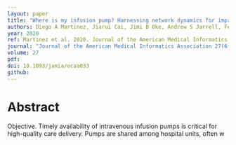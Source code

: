 ```yaml
---
layout: paper
title: "Where is my infusion pump? Harnessing network dynamics for improved hospital equipment fleet management"
authors: Diego A Martinez, Jiarui Cai, Jimi B Oke, Andrew S Jarrell, Felipe Feijoo, Jeffrey Appelbaum, Eili Klein, Sean Barnes, Scott R Levin,
year: 2020
ref: Martinez et al. 2020. Journal of the American Medical Informatics Association
journal: "Journal of the American Medical Informatics Association 27(6):884-892."
volume: 27
pdf:
doi: 10.1093/jamia/ocaa033
github:
---
```

# Abstract
Objective.  Timely availability of intravenous infusion pumps is critical for high-quality care delivery. Pumps are shared among hospital units, often w
